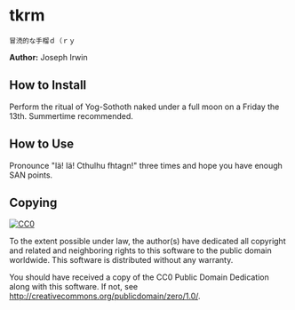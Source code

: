# tkrm

    冒涜的な手榴ｄ（ｒｙ

**Author:** Joseph Irwin

## How to Install

Perform the ritual of Yog-Sothoth naked under a full moon on a Friday the 13th. Summertime recommended.

## How to Use

Pronounce "Iä! Iä! Cthulhu fhtagn!" three times and hope you have enough SAN points.

## Copying

[![CC0](http://i.creativecommons.org/p/zero/1.0/88x31.png)](http://creativecommons.org/publicdomain/zero/1.0/)

To the extent possible under law, the author(s) have dedicated all copyright
and related and neighboring rights to this software to the public domain
worldwide. This software is distributed without any warranty.

You should have received a copy of the CC0 Public Domain Dedication along with
this software. If not, see <http://creativecommons.org/publicdomain/zero/1.0/>.
